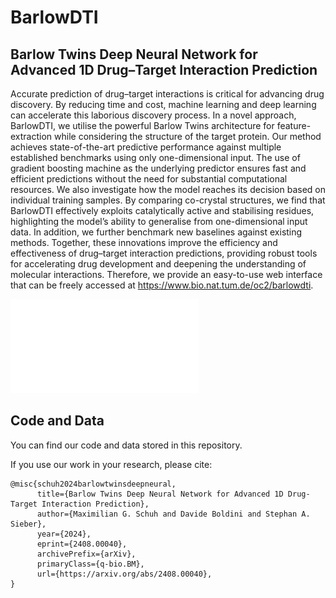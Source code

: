# BarlowDTI

## Barlow Twins Deep Neural Network for Advanced 1D Drug–Target Interaction Prediction

Accurate prediction of drug–target interactions is critical for advancing drug discovery. 
By reducing time and cost, machine learning and deep learning can accelerate this laborious discovery process. 
In a novel approach, BarlowDTI, we utilise the powerful Barlow Twins architecture for feature-extraction while considering the structure of the target protein. Our method achieves state-of-the-art predictive performance against multiple established benchmarks using only one-dimensional input. 
The use of gradient boosting machine as the underlying predictor ensures fast and efficient predictions without the need for substantial computational resources. 
We also investigate how the model reaches its decision based on individual training samples. 
By comparing co-crystal structures, we find that BarlowDTI effectively exploits catalytically active and stabilising residues, highlighting the model’s ability to generalise from one-dimensional input data.
In addition, we further benchmark new baselines against existing methods. 
Together, these innovations improve the efficiency and effectiveness of drug–target interaction predictions, providing robust tools for accelerating drug development and deepening the understanding of molecular interactions. 
Therefore, we provide an easy-to-use web interface that can be freely accessed at https://www.bio.nat.tum.de/oc2/barlowdti.

![Graphical abstract](toc_final.pdf)

## Code and Data

You can find our code and data stored in this repository.

If you use our work in your research, please cite:
```
@misc{schuh2024barlowtwinsdeepneural,
      title={Barlow Twins Deep Neural Network for Advanced 1D Drug-Target Interaction Prediction}, 
      author={Maximilian G. Schuh and Davide Boldini and Stephan A. Sieber},
      year={2024},
      eprint={2408.00040},
      archivePrefix={arXiv},
      primaryClass={q-bio.BM},
      url={https://arxiv.org/abs/2408.00040}, 
}
```
